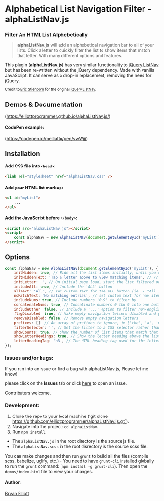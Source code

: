 # Alphabetical List Navigation Filter - alphaListNav.js

### Filter An HTML List Alphebetically

> **alphaListNav.js** will add an alphebetical navigation bar to all of your lists. Click a letter to quickly filter the list to show items that match that letter. With many different options and features.

This plugin (**alphaListNav.js**) has very similar functionality to [jQuery ListNav](https://github.com/esteinborn/jquery-listnav) but has been re-written without the jQuery dependency. Made with vanilla JavaScript. It can serve as a drop-in replacement, removing the need for jQuery.

<sub>Credit to [Eric Stienborn](https://github.com/esteinborn) for the original [jQuery ListNav](https://github.com/esteinborn/jquery-listnav).</sub>

## Demos & Documentation

(https://elliottprogrammer.github.io/alphaListNav.js/)

#### CodePen example:

(https://codepen.io/melliatto/pen/vwWjjj)

## Installation

#### Add CSS file into `<head>`:

```html
<link rel="stylesheet" href="alphaListNav.css" />
```

#### Add your HTML list markup:

```html
<ul id="myList">
	...
</ul>
```

#### Add the JavaScript before `</body>`:

```html
<script src="alphaListNav.js"></script>
<script>
	const alphaNav = new AlphaListNav(document.getElementById('myList'));
</script>
```

## Options

```js
const alphaNav = new AlphaListNav(document.getElementById('myList'), {
	initHidden: true, // Hide all the list items initially, until you click a letter
	initHiddenText: 'Tap a letter above to view matching items', // // Message to display to users when the initHidden = true. (string or boolean false for no text shown)
	initLetter: '', // On initial page load, start the list filtered on a specific letter. ('a'-'z', '-' for [numbers 0-9], '_' for [other], '*' for [All]) (`initHidden` must be false).
	includeAll: true, // Include the 'ALL' button
	allText: 'All', // set custom text for the ALL button (ie. - "All Items" or "All Movies", or whatever.)
	noMatchText: 'No matching entries', // set custom text for nav items with no content to show
	includeNums: true, // Include numbers '0-9' to filter by
	concatenateNums: true, // Concatinate numbers 0 thu 9 into one button ["0 - 9"]
	includeOther: false, // Include a '...' option to filter non-english characters by
	flagDisabled: true, // Make empty navigation letters disabled and greyed out
	removeDisabled: false, // Remove empty navigation letters
	prefixes: [], // An array of prefixes to ignore, ie ['the', 'a', 'my'] (array of strings and/or RegEx's)
	filterSelector: '', // Set the filter to a CSS selector rather than the first text letter for each item
	showCounts: true, // Show the number of list items that match that letter above the button on mouse hover
	showLetterHeadings: true, // Show the letter heading above the list
	letterHeadingTag: 'h3', // The HTML heading tag used for the letter headings (ie. - 'h1', 'h2', 'h3', etc.)
});
```

### Issues and/or bugs:

If you run into an issue or find a bug with alphaListNav.js, Please let me know!

please click on the **Issues** tab or click [here](https://github.com/elliottprogrammer/alphaListNav.js/issues) to open an issue.

Contributers welcome.

### Development:

1.  Clone the repo to your local machine ('git clone https://github.com/elliottprogrammer/alphaListNav.js.git`).
2.  Navigate into the project: `cd alphaListNav`.
3.  Run `npm install`.

-   The `alphaListNav.js` in the root directory is the source js file.
-   The `alphaListNav.scss` in the root disrectory is the source scss file.

You can make changes and then run `grunt` to build all the files (compile scss, babelize, uglify, etc.) - You need to have `grunt-cli` installed globally to run the `grunt` command: (`npm install -g grunt-cli`).
Then open the `demos/index.html` file to view your changes.

#### Author:

[Bryan Elliott](https://github.com/elliottprogrammer)
